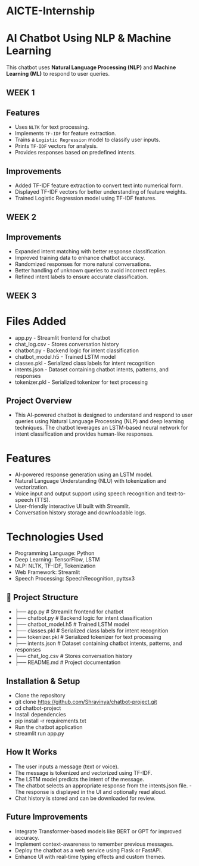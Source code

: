# AICTE-Internship
# AI Chatbot Using NLP & Machine Learning

This chatbot uses **Natural Language Processing (NLP)** and **Machine Learning (ML)** to respond to user queries.
## WEEK 1
## Features
- Uses `NLTK` for text processing.
- Implements `TF-IDF` for feature extraction.
- Trains a `Logistic Regression` model to classify user inputs.
- Prints `TF-IDF` vectors for analysis.
- Provides responses based on predefined intents.

## Improvements
- Added TF-IDF feature extraction to convert text into numerical form.
- Displayed TF-IDF vectors for better understanding of feature weights.
- Trained Logistic Regression model using TF-IDF features.


## WEEK 2
## Improvements
- Expanded intent matching with better response classification.
- Improved training data to enhance chatbot accuracy.
- Randomized responses for more natural conversations.
- Better handling of unknown queries to avoid incorrect replies.
- Refined intent labels to ensure accurate classification.


## WEEK 3
# Files Added
- app.py - Streamlit frontend for chatbot
- chat_log.csv - Stores conversation history
- chatbot.py - Backend logic for intent classification
- chatbot_model.h5 - Trained LSTM model
- classes.pkl - Serialized class labels for intent recognition
- intents.json - Dataset containing chatbot intents, patterns, and responses
- tokenizer.pkl - Serialized tokenizer for text processing


## Project Overview

- This AI-powered chatbot is designed to understand and respond to user queries using Natural Language Processing (NLP) and deep learning techniques. The chatbot leverages an LSTM-based neural network for intent classification and provides human-like responses.

# Features

- AI-powered response generation using an LSTM model.
- Natural Language Understanding (NLU) with tokenization and vectorization.
- Voice input and output support using speech recognition and text-to-speech (TTS).
- User-friendly interactive UI built with Streamlit.
- Conversation history storage and downloadable logs.

# Technologies Used
- Programming Language: Python
- Deep Learning: TensorFlow, LSTM
- NLP: NLTK, TF-IDF, Tokenization
- Web Framework: Streamlit
- Speech Processing: SpeechRecognition, pyttsx3

## 📂 Project Structure

- ├── app.py            # Streamlit frontend for chatbot
- ├── chatbot.py        # Backend logic for intent classification
- ├── chatbot_model.h5  # Trained LSTM model
- ├── classes.pkl       # Serialized class labels for intent recognition
- ├── tokenizer.pkl     # Serialized tokenizer for text processing
- ├── intents.json      # Dataset containing chatbot intents, patterns, and responses
- ├── chat_log.csv      # Stores conversation history
- ├── README.md         # Project documentation

## Installation & Setup

- Clone the repository
- git clone https://github.com/Shravinya/chatbot-project.git
- cd chatbot-project
- Install dependencies
- pip install -r requirements.txt
- Run the chatbot application
- streamlit run app.py

## How It Works

- The user inputs a message (text or voice).
- The message is tokenized and vectorized using TF-IDF.
- The LSTM model predicts the intent of the message.
- The chatbot selects an appropriate response from the intents.json file.
-The response is displayed in the UI and optionally read aloud.
- Chat history is stored and can be downloaded for review.

## Future Improvements

- Integrate Transformer-based models like BERT or GPT for improved accuracy.
- Implement context-awareness to remember previous messages.
- Deploy the chatbot as a web service using Flask or FastAPI.
- Enhance UI with real-time typing effects and custom themes.






